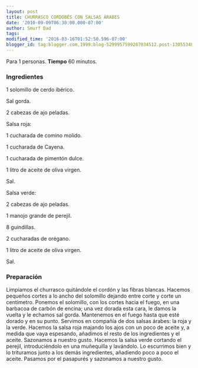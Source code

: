 ```yaml
---
layout: post
title: CHURRASCO CORDOBÉS CON SALSAS ÁRABES
date: '2010-09-09T06:30:00.000-07:00'
author: Smurf Dad
tags: 
modified_time: '2016-03-16T01:52:50.596-07:00'
blogger_id: tag:blogger.com,1999:blog-5299957599287034512.post-1305534840272431490
---
```


Para 1 personas.
<b>Tiempo</b> 60 minutos.

<h3>Ingredientes</h3>

1 solomillo de cerdo ibérico.

Sal gorda.

2 cabezas de ajo peladas.

Salsa roja:

1 cucharada de comino molido.

1 cucharada de Cayena.

1 cucharada de pimentón dulce.

1 litro de aceite de oliva virgen.

Sal.

Salsa verde:

2 cabezas de ajo peladas.

1 manojo grande de perejil.

8 guindillas.

2 cucharadas de orégano.

1 litro de aceite de oliva virgen.

Sal.

<h3>Preparación</h3>

Limpiamos el churrasco quitándole el cordón y las fibras blancas. Hacemos pequeños cortes a lo ancho del solomillo dejando entre corte y corte un centímetro. Ponemos el solomillo, con los cortes hacia el fuego, en una barbacoa de carbón de encina; una vez dorada esta cara, le damos la vuelta y le echamos sal gorda. Mantenemos en el fuego hasta que esté dorado y en su punto. Servimos en compañía de dos salsas árabes: la roja y la verde. Hacemos la salsa roja majando los ajos con un poco de aceite y, a medida que vaya espesando, añadimos el resto de los ingredientes y el aceite. Sazonamos a nuestro gusto. Hacemos la salsa verde cortando el perejil, introduciéndolo en una muñequilla y lavándolo. Lo escurrimos bien y lo trituramos junto a los demás ingredientes, añadiendo poco a poco el aceite. Pasamos por el pasapurés y sazonamos a nuestro gusto.

